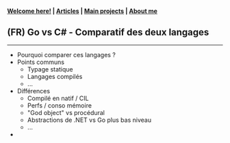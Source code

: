 #### [Welcome here!](https://vpenando.github.io) | [Articles](https://vpenando.github.io/articles.html) | [Main projects](https://vpenando.github.io/projects.html) | [About me](https://vpenando.github.io/about.html)

## (FR) Go vs C# - Comparatif des deux langages

---

* Pourquoi comparer ces langages ?
* Points communs
  - Typage statique
  - Langages compilés
  - ...
* Différences
  - Compilé en natif / CIL
  - Perfs / conso mémoire
  - "God object" vs procédural
  - Abstractions de .NET vs Go plus bas niveau
  - ...
* 
